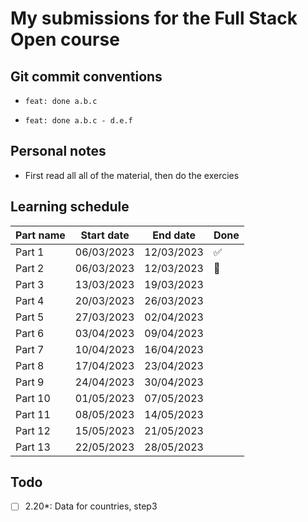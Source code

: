 # My submissions for the Full Stack Open course

## Git commit conventions

- `feat: done a.b.c`

- `feat: done a.b.c - d.e.f`

## Personal notes

- First read all all of the material, then do the exercies

## Learning schedule

| Part name | Start date | End date   | Done |
| --------- | ---------- | ---------- | ---- |
| Part 1    | 06/03/2023 | 12/03/2023 | ✅   |
| Part 2    | 06/03/2023 | 12/03/2023 | 🚧   |
| Part 3    | 13/03/2023 | 19/03/2023 |      |
| Part 4    | 20/03/2023 | 26/03/2023 |      |
| Part 5    | 27/03/2023 | 02/04/2023 |      |
| Part 6    | 03/04/2023 | 09/04/2023 |      |
| Part 7    | 10/04/2023 | 16/04/2023 |      |
| Part 8    | 17/04/2023 | 23/04/2023 |      |
| Part 9    | 24/04/2023 | 30/04/2023 |      |
| Part 10   | 01/05/2023 | 07/05/2023 |      |
| Part 11   | 08/05/2023 | 14/05/2023 |      |
| Part 12   | 15/05/2023 | 21/05/2023 |      |
| Part 13   | 22/05/2023 | 28/05/2023 |      |

## Todo

- [ ] 2.20\*: Data for countries, step3
